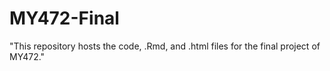 # MY472-Final
"This repository hosts the code, .Rmd, and .html files for the final project of MY472."
